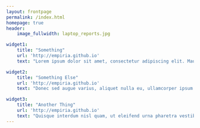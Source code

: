 ```yaml
---
layout: frontpage
permalink: /index.html
homepage: true
header:
    image_fullwidth: laptop_reports.jpg

widget1:
    title: "Something"
    url: 'http://empiria.github.io'
    text: "Lorem ipsum dolor sit amet, consectetur adipiscing elit. Mauris hendrerit purus dui, a fermentum magna accumsan sed. Quisque sit amet mi sed dui aliquet iaculis. Proin mollis risus nisl."

widget2:
    title: "Something Else"
    url: 'http://empiria.github.io'
    text: "Donec sed augue varius, aliquet nulla eu, ullamcorper ipsum. Nunc quis elit risus. Vivamus fringilla felis non egestas gravida. Sed accumsan mauris vel vehicula euismod. Fusce nibh sem, posuere vel nisi sed, imperdiet aliquet nibh. Aenean varius ante eget erat tincidunt malesuada."

widget3:
    title: "Another Thing"
    url: 'http://empiria.github.io'
    text: "Quisque interdum nisl quam, ut eleifend urna pharetra vestibulum. Integer sodales ullamcorper ligula, non elementum sem porttitor sit amet."
---
```

